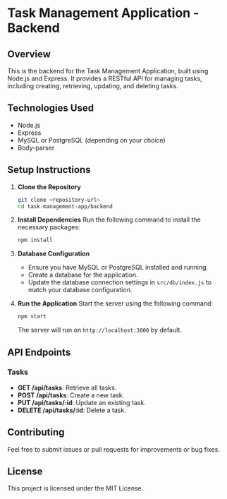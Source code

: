 # Task Management Application - Backend

## Overview
This is the backend for the Task Management Application, built using Node.js and Express. It provides a RESTful API for managing tasks, including creating, retrieving, updating, and deleting tasks.

## Technologies Used
- Node.js
- Express
- MySQL or PostgreSQL (depending on your choice)
- Body-parser

## Setup Instructions

1. **Clone the Repository**
   ```bash
   git clone <repository-url>
   cd task-management-app/backend
   ```

2. **Install Dependencies**
   Run the following command to install the necessary packages:
   ```bash
   npm install
   ```

3. **Database Configuration**
   - Ensure you have MySQL or PostgreSQL installed and running.
   - Create a database for the application.
   - Update the database connection settings in `src/db/index.js` to match your database configuration.

4. **Run the Application**
   Start the server using the following command:
   ```bash
   npm start
   ```
   The server will run on `http://localhost:3000` by default.

## API Endpoints

### Tasks
- **GET /api/tasks**: Retrieve all tasks.
- **POST /api/tasks**: Create a new task.
- **PUT /api/tasks/:id**: Update an existing task.
- **DELETE /api/tasks/:id**: Delete a task.

## Contributing
Feel free to submit issues or pull requests for improvements or bug fixes.

## License
This project is licensed under the MIT License.